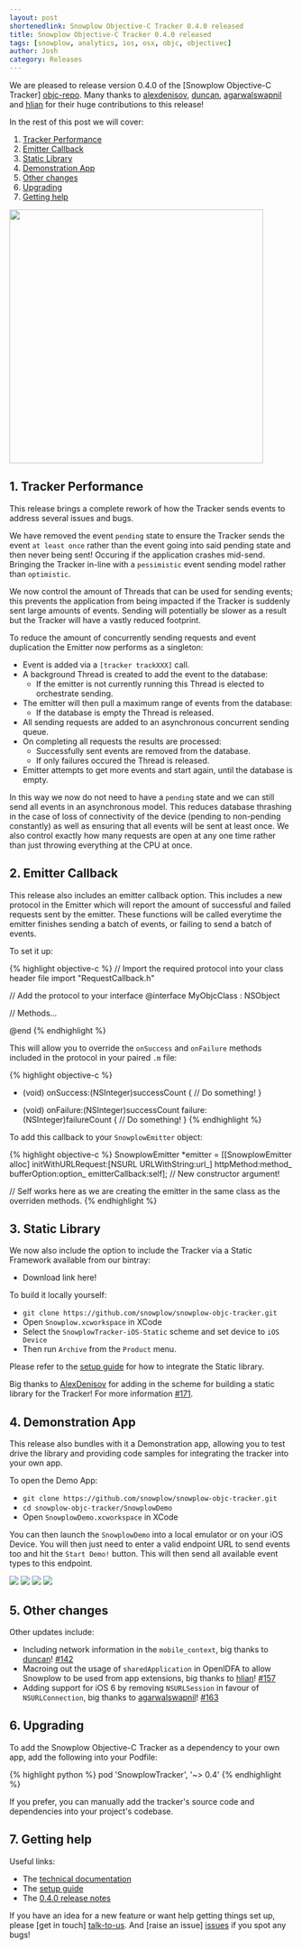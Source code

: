 ```yaml
---
layout: post
shortenedlink: Snowplow Objective-C Tracker 0.4.0 released
title: Snowplow Objective-C Tracker 0.4.0 released
tags: [snowplow, analytics, ios, osx, objc, objectivec]
author: Josh
category: Releases
---
```


We are pleased to release version 0.4.0 of the [Snowplow Objective-C Tracker] [objc-repo]. Many thanks to [alexdenisov][alexdenisov], [duncan][duncan], [agarwalswapnil][agarwalswapnil] and [hlian][hlian] for their huge contributions to this release!

In the rest of this post we will cover:

1. [Tracker Performance](/blog/2015/02/15/snowplow-objective-c-tracker-0.4.0-released/#tracker-performance)
2. [Emitter Callback](/blog/2015/02/15/snowplow-objective-c-tracker-0.4.0-released/#emitter-callback)
3. [Static Library](/blog/2015/02/15/snowplow-objective-c-tracker-0.4.0-released/#static)
4. [Demonstration App](/blog/2015/02/15/snowplow-objective-c-tracker-0.4.0-released/#demo)
5. [Other changes](/blog/2015/02/15/snowplow-objective-c-tracker-0.3.0-released/#changes)
6. [Upgrading](/blog/2015/02/15/snowplow-objective-c-tracker-0.3.0-released/#upgrading)
7. [Getting help](/blog/2015/02/15/snowplow-objective-c-tracker-0.3.0-released/#help)

<img src="/assets/img/blog/2015/08/demo-app-1.png" style="height: 450px; margin: 0 auto;" />

<!--more-->

<h2><a name="tracker-performance">1. Tracker Performance</a></h2>

This release brings a complete rework of how the Tracker sends events to address several issues and bugs.

We have removed the event `pending` state to ensure the Tracker sends the event `at least once` rather than the event going into said pending state and then never being sent! Occuring if the application crashes mid-send.  Bringing the Tracker in-line with a `pessimistic` event sending model rather than `optimistic`.

We now control the amount of Threads that can be used for sending events; this prevents the application from being impacted if the Tracker is suddenly sent large amounts of events. Sending will potentially be slower as a result but the Tracker will have a vastly reduced footprint.

To reduce the amount of concurrently sending requests and event duplication the Emitter now performs as a singleton:

* Event is added via a `[tracker trackXXX]` call.
* A background Thread is created to add the event to the database:
  - If the emitter is not currently running this Thread is elected to orchestrate sending.
* The emitter will then pull a maximum range of events from the database:
  - If the database is empty the Thread is released.
* All sending requests are added to an asynchronous concurrent sending queue.
* On completing all requests the results are processed:
  - Successfully sent events are removed from the database.
  - If only failures occured the Thread is released.
* Emitter attempts to get more events and start again, until the database is empty.

In this way we now do not need to have a `pending` state and we can still send all events in an asynchronous model.  This reduces database thrashing in the case of loss of connectivity of the device (pending to non-pending constantly) as well as ensuring that all events will be sent at least once.  We also control exactly how many requests are open at any one time rather than just throwing everything at the CPU at once.

<h2><a name="emitter-callback">2. Emitter Callback</a></h2>

This release also includes an emitter callback option.  This includes a new protocol in the Emitter which will report the amount of successful and failed requests sent by the emitter.  These functions will be called everytime the emitter finishes sending a batch of events, or failing to send a batch of events.

To set it up:

{% highlight objective-c %}
// Import the required protocol into your class header file
import "RequestCallback.h"

// Add the protocol to your interface
@interface MyObjcClass : NSObject <RequestCallback>

// Methods...

@end
{% endhighlight %}

This will allow you to override the `onSuccess` and `onFailure` methods included in the protocol in your paired `.m` file:

{% highlight objective-c %}
- (void) onSuccess:(NSInteger)successCount {
    // Do something!
}

- (void) onFailure:(NSInteger)successCount failure:(NSInteger)failureCount {
    // Do something!
}
{% endhighlight %}

To add this callback to your `SnowplowEmitter` object:

{% highlight objective-c %}
SnowplowEmitter *emitter = 
    [[SnowplowEmitter alloc] initWithURLRequest:[NSURL URLWithString:url_] 
                                     httpMethod:method_ 
                                   bufferOption:option_ 
                                emitterCallback:self]; // New constructor argument!

// Self works here as we are creating the emitter in the same class as the overriden methods.
{% endhighlight %}

<h2><a name="static">3. Static Library</a></h2>

We now also include the option to include the Tracker via a Static Framework available from our bintray:

* Download link here!

To build it locally yourself:

* `git clone https://github.com/snowplow/snowplow-objc-tracker.git`
* Open `Snowplow.xcworkspace` in XCode
* Select the `SnowplowTracker-iOS-Static` scheme and set device to `iOS Device`
* Then run `Archive` from the `Product` menu.

Please refer to the [setup guide][setup-guide] for how to integrate the Static library.

Big thanks to [AlexDenisov][alexdenisov] for adding in the scheme for building a static library for the Tracker! For more information [#171][pr-171].

<h2><a name="demo">4. Demonstration App</a></h2>

This release also bundles with it a Demonstration app, allowing you to test drive the library and providing code samples for integrating the tracker into your own app.

To open the Demo App:

* `git clone https://github.com/snowplow/snowplow-objc-tracker.git`
* `cd snowplow-objc-tracker/SnowplowDemo`
* Open `SnowplowDemo.xcworkspace` in XCode

You can then launch the `SnowplowDemo` into a local emulator or on your iOS Device.  You will then just need to enter a valid
endpoint URL to send events too and hit the `Start Demo!` button.  This will then send all available event types to this endpoint.

<img src="/assets/img/blog/2015/08/demo-app-2.png" style="width: 24% margin: 0 auto;" />
<img src="/assets/img/blog/2015/08/demo-app-3.png" style="width: 24% margin: 0 auto;" />
<img src="/assets/img/blog/2015/08/demo-app-4.png" style="width: 24% margin: 0 auto;" />
<img src="/assets/img/blog/2015/08/demo-app-5.png" style="width: 24% margin: 0 auto;" />

<h2><a name="changes">5. Other changes</a></h2>

Other updates include:

* Including network information in the `mobile_context`, big thanks to [duncan][duncan]! [#142][pr-142]
* Macroing out the usage of `sharedApplication` in OpenIDFA to allow Snowplow to be used from app extensions, big thanks to [hlian][hlian]! [#157][pr-157]
* Adding support for iOS 6 by removing `NSURLSession` in favour of `NSURLConnection`, big thanks to [agarwalswapnil][agarwalswapnil]! [#163][pr-163]

<h2><a name="upgrading">6. Upgrading</a></h2>

To add the Snowplow Objective-C Tracker as a dependency to your own app, add the following into your Podfile:

{% highlight python %}
pod 'SnowplowTracker', '~> 0.4'
{% endhighlight %}

If you prefer, you can manually add the tracker's source code and dependencies into your project's codebase.

<h2><a name="help">7. Getting help</a></h2>

Useful links:

* The [technical documentation][tech-docs]
* The [setup guide][setup-guide]
* The [0.4.0 release notes][tracker-040]

If you have an idea for a new feature or want help getting things set up, please [get in touch] [talk-to-us]. And [raise an issue] [issues] if you spot any bugs!

[objc-repo]: https://github.com/snowplow/snowplow-objc-tracker

[tech-docs]: https://github.com/snowplow/snowplow/wiki/iOS-Tracker
[setup-guide]: https://github.com/snowplow/snowplow/wiki/iOS-Tracker-Setup
[tracker-040]: https://github.com/snowplow/snowplow-objc-tracker/releases/tag/0.4.0

[alexdenisov]: https://github.com/AlexDenisov
[agarwalswapnil]: https://github.com/agarwalswapnil
[hlian]: https://github.com/hlian
[duncan]: https://github.com/duncan

[pr-142]: https://github.com/snowplow/snowplow-objc-tracker/pull/142
[pr-157]: https://github.com/snowplow/snowplow-objc-tracker/pull/157
[pr-163]: https://github.com/snowplow/snowplow-objc-tracker/pull/163
[pr-171]: https://github.com/snowplow/snowplow-objc-tracker/pull/171

[talk-to-us]: https://github.com/snowplow/snowplow/wiki/Talk-to-us
[issues]: https://github.com/snowplow/snowplow/issues
